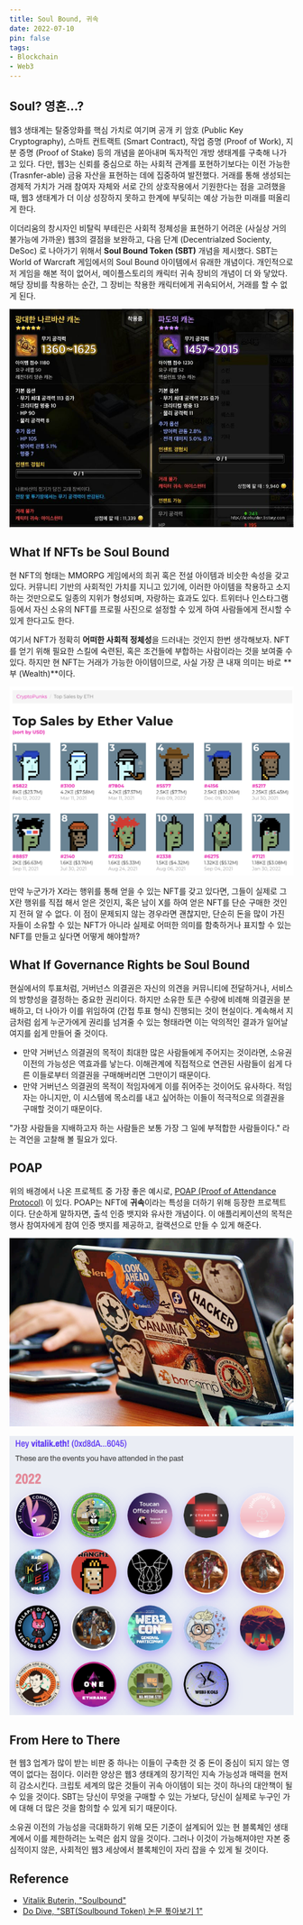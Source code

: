```yaml
---
title: Soul Bound, 귀속
date: 2022-07-10
pin: false
tags:
- Blockchain
- Web3
---
```


## Soul? 영혼...?

웹3 생태계는 탈중앙화를 핵심 가치로 여기며 공개 키 암호 (Public Key Cryptography), 스마트 컨트랙트 (Smart Contract), 작업 증명 (Proof of Work), 지분 증명 (Proof of Stake) 등의 개념을 쏟아내며 독자적인 개방 생태계를 구축해 나가고 있다. 다만, 웹3는 신뢰를 중심으로 하는 사회적 관계를 포현하기보다는 이전 가능한 (Trasnfer-able) 금융 자산을 표현하는 데에 집중하여 발전했다. 거래를 통해 생성되는 경제적 가치가 거래 참여자 자체와 서로 간의 상호작용에서 기원한다는 점을 고려했을 때, 웹3 생태계가 더 이상 성장하지 못하고 한계에 부딪히는 예상 가능한 미래를 떠올리게 한다.

이더리움의 창시자인 비탈릭 부테린은 사회적 정체성을 표현하기 어려운 (사실상 거의 불가능에 가까운) 웹3의 결점을 보완하고, 다음 단계 (Decentrialzed Socienty, DeSoc) 로 나아가기 위해서 **Soul Bound Token (SBT)** 개념을 제시했다. SBT는 World of Warcraft 게임에서의 Soul Bound 아이템에서 유래한 개념이다. 개인적으로 저 게임을 해본 적이 없어서, 메이플스토리의 캐릭터 귀속 장비의 개념이 더 와 닿았다. 해당 장비를 착용하는 순간, 그 장비는 착용한 캐릭터에게 귀속되어서, 거래를 할 수 없게 된다.

![](images/maplestory-soulbound-item.png)

## What If NFTs be Soul Bound

현 NFT의 형태는 MMORPG 게임에서의 희귀 혹은 전설 아이템과 비슷한 속성을 갖고 있다. 커뮤니티 기반의 사회적인 가치를 지니고 있기에, 이러한 아이템을 착용하고 소지하는 것만으로도 일종의 지위가 형성되며, 자랑하는 효과도 있다. 트위터나 인스타그램 등에서 자신 소유의 NFT를 프로필 사진으로 설정할 수 있게 하여 사람들에게 전시할 수 있게 한다고도 한다.

여기서 NFT가 정확히 **어떠한 사회적 정체성**을 드러내는 것인지 한번 생각해보자. NFT를 얻기 위해 필요한 스킬에 숙련된, 혹은 조건들에 부합하는 사람이라는 것을 보여줄 수 있다. 하지만 현 NFT는 거래가 가능한 아이템이므로, 사실 가장 큰 내재 의미는 바로 **부 (Wealth)**이다.

![](images/cryptopunk-high-trades.png)

만약 누군가가 X라는 행위를 통해 얻을 수 있는 NFT를 갖고 있다면, 그들이 실제로 그 X란 행위를 직접 해서 얻은 것인지, 혹은 남이 X를 하여 얻은 NFT를 단순 구매한 것인지 전혀 알 수 없다. 이 점이 문제되지 않는 경우라면 괜찮지만, 단순히 돈을 많이 가진 자들이 소유할 수 있는 NFT가 아니라 실제로 어떠한 의미를 함축하거나 표지할 수 있는 NFT를 만들고 싶다면 어떻게 해야할까?

## What If Governance Rights be Soul Bound

현실에서의 투표처럼, 거버넌스 의결권은 자신의 의견을 커뮤니티에 전달하거나, 서비스의 방향성을 결정하는 중요한 권리이다. 하지만 소유한 토큰 수량에 비례해 의결권을 분배하고, 더 나아가 이를 위임하여 (간접 투표 형식) 진행되는 것이 현실이다. 계속해서 지금처럼 쉽게 누군가에게 권리를 넘겨줄 수 있는 형태라면 이는 악의적인 결과가 일어날 여지를 쉽게 만들어 줄 것이다.

- 만약 거버넌스 의결권의 목적이 최대한 많은 사람들에게 주어지는 것이라면, 소유권 이전의 가능성은 역효과를 낳는다. 이해관계에 직접적으로 연관된 사람들이 쉽게 다른 이들로부터 의결권을 구매해버리면 그만이기 때문이다.
- 만약 거버넌스 의결권의 목적이 적임자에게 이를 쥐어주는 것이어도 유사하다. 적임자는 아니지만, 이 시스템에 목소리를 내고 싶어하는 이들이 적극적으로 의결권을 구매할 것이기 때문이다.

"가장 사람들을 지배하고자 하는 사람들은 보통 가장 그 일에 부적합한 사람들이다." 라는 격언을 고찰해 볼 필요가 있다.

## POAP

위의 배경에서 나온 프로젝트 중 가장 좋은 예시로, [POAP (Proof of Attendance Protocol)](https://poap.xyz/) 이 있다. POAP는 NFT에 **귀속**이라는 특성을 더하기 위해 등장한 프로젝트이다. 단순하게 말하자면, 출석 인증 뱃지와 유사한 개념이다. 이 애플리케이션의 목적은 행사 참여자에게 참여 인증 뱃지를 제공하고, 컬랙션으로 만들 수 있게 해준다.

![](images/laptop-stickers.png)

![](images/viltalik-poaps.png)

## From Here to There

현 웹3 업계가 많이 받는 비판 중 하나는 이들이 구축한 것 중 돈이 중심이 되지 않는 영역이 없다는 점이다. 이러한 양상은 웹3 생태계의 장기적인 지속 가능성과 매력을 현저히 감소시킨다. 크립토 세계의 많은 것들이 귀속 아이템이 되는 것이 하나의 대안책이 될 수 있을 것이다. SBT는 당신이 무엇을 구매할 수 있는 가보다, 당신이 실제로 누구인 가에 대해 더 많은 것을 함의할 수 있게 되기 때문이다.

소유권 이전의 가능성을 극대화하기 위해 모든 기준이 설계되어 있는 현 블록체인 생태계에서 이를 제한하려는 노력은 쉽지 않을 것이다. 그러나 이것이 가능해져야만 자본 중심적이지 않은, 사회적인 웹3 세상에서 블록체인이 자리 잡을 수 있게 될 것이다.

## Reference

- [Vitalik Buterin, "Soulbound"](https://vitalik.ca/general/2022/01/26/soulbound.html)
- [Do Dive, "SBT(Soulbound Token) 논문 톺아보기 1"](https://medium.com/despread-creative/sbt-soulbound-token-%EB%85%BC%EB%AC%B8-%ED%86%BA%EC%95%84%EB%B3%B4%EA%B8%B0-%E2%91%A0-30495441dcf6)

